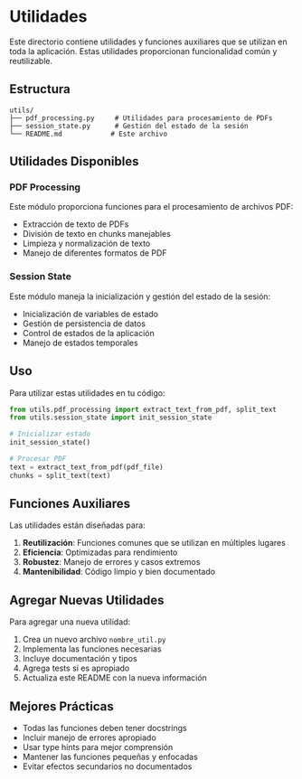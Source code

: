 # Utilidades

Este directorio contiene utilidades y funciones auxiliares que se utilizan en toda la aplicación. Estas utilidades proporcionan funcionalidad común y reutilizable.

## Estructura

```
utils/
├── pdf_processing.py     # Utilidades para procesamiento de PDFs
├── session_state.py      # Gestión del estado de la sesión
└── README.md            # Este archivo
```

## Utilidades Disponibles

### PDF Processing

Este módulo proporciona funciones para el procesamiento de archivos PDF:

- Extracción de texto de PDFs
- División de texto en chunks manejables
- Limpieza y normalización de texto
- Manejo de diferentes formatos de PDF

### Session State

Este módulo maneja la inicialización y gestión del estado de la sesión:

- Inicialización de variables de estado
- Gestión de persistencia de datos
- Control de estados de la aplicación
- Manejo de estados temporales

## Uso

Para utilizar estas utilidades en tu código:

```python
from utils.pdf_processing import extract_text_from_pdf, split_text
from utils.session_state import init_session_state

# Inicializar estado
init_session_state()

# Procesar PDF
text = extract_text_from_pdf(pdf_file)
chunks = split_text(text)
```

## Funciones Auxiliares

Las utilidades están diseñadas para:

1. **Reutilización**: Funciones comunes que se utilizan en múltiples lugares
2. **Eficiencia**: Optimizadas para rendimiento
3. **Robustez**: Manejo de errores y casos extremos
4. **Mantenibilidad**: Código limpio y bien documentado

## Agregar Nuevas Utilidades

Para agregar una nueva utilidad:

1. Crea un nuevo archivo `nombre_util.py`
2. Implementa las funciones necesarias
3. Incluye documentación y tipos
4. Agrega tests si es apropiado
5. Actualiza este README con la nueva información

## Mejores Prácticas

- Todas las funciones deben tener docstrings
- Incluir manejo de errores apropiado
- Usar type hints para mejor comprensión
- Mantener las funciones pequeñas y enfocadas
- Evitar efectos secundarios no documentados
